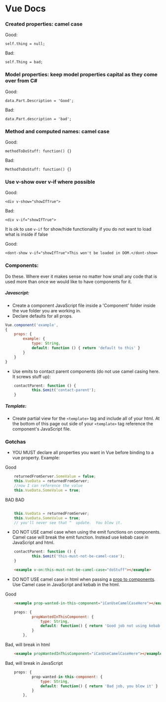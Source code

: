 # Vue Docs

### Created properties: camel case

Good: 

`self.thing = null;`

Bad: 
	
`self.Thing = bad;`

### Model properties: keep model properties capital as they come over from C#

Good: 
	
`data.Part.Description = 'Good';`

Bad:
	
`data.Part.description = 'bad';`

### Method and computed names: camel case

Good:
	
`methodToDoStuff: function() {}`

Bad:
	
`MethodToDoStuff: function() {}`

### Use v-show over v-if where possible

Good:

`<div v-show="showIfTrue">`

Bad:

`<div v-if="showIfTrue">`

It is ok to use `v-if` for show/hide functionality if you do not want to load what is inside if false

Good:

`<dont-show v-if="showIfTrue">This won't be loaded in DOM.</dont-show>`

### Components: 
Do these.  Where ever it makes sense no matter how small any code that is used more than once we would like to have components for it.  

##### Javascript:
* Create a component JavaScript file inside a 'Component' folder inside the vue folder you are working in.
* Declare defaults for all props.

```javascript
Vue.component('example',
{
    props: {
        example: {
            type: String,
            default: function () { return 'default to this' }
        }
	}
}
```
    
* Use emits to contact parent components (do not use camel casing here.  It screws stuff up):

```javascript    
    contactParent: function () {
            this.$emit('contact-parent');
    }
```

##### Template:
* Create partial view for the `<template>` tag and include all of your html.  At the bottom of this page out side of your `<template>` tag reference the component's JavaScript file.

### Gotchas
* YOU MUST declare all properties you want in Vue before binding to a vue property.  Example:
    
Good
    
```javascript
    returnedFromServer.SomeValue = false;
    this.VueData = returnedFromServer;
    //now I can reference the value
    this.VueData.SomeValue = true;
```
    
BAD BAD
    
```javascript
   
    this.VueData = returnedFromServer;
    this.VueData.SomeValue = true;
    // you'll never see that ^  update.  You blew it.
```

* DO NOT USE camel case when using the emit functions on components. Camel case will break the emit function.  Instead use kebab case in JavaScript and html.

```javascript
	contactParent: function () {
            this.$emit('this-must-not-be-camel-case');
    }
```
    
```html
    <example v-on:this-must-not-be-camel-case="doStuff"></example>
```

* DO NOT USE camel case in html when passing a [prop to components](https://vuejs.org/v2/guide/components.html#camelCase-vs-kebab-case).  Use Camel case in JavaScript and kebab in the html.

Good

```html
    <example prop-wanted-in-this-component="iCanUseCamelCaseHere"></example>
```
```javascript
    props: {
            propWantedInThisComponent: {
                type: String,
                default: function() { return 'Good job not using kebab in here' }
            }
        },
```
   
Bad, will break in html

```html
    <example propWantedInThisComponent="iCanUseCamelCaseHere"></example>
```

Bad, will break in JavaScript

```javascript
    props: {
            prop-wanted-in-this-component: {
                type: String,
                default: function() { return 'Bad job, you blew it' }
            }
        },
```